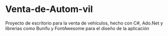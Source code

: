 # Venta-de-Autom-vil
Proyecto de escritorio para la venta de vehículos, hecho con C#, Ado.Net y librerias como Bunifu y FontAwesome para el diseño de la aplicación
